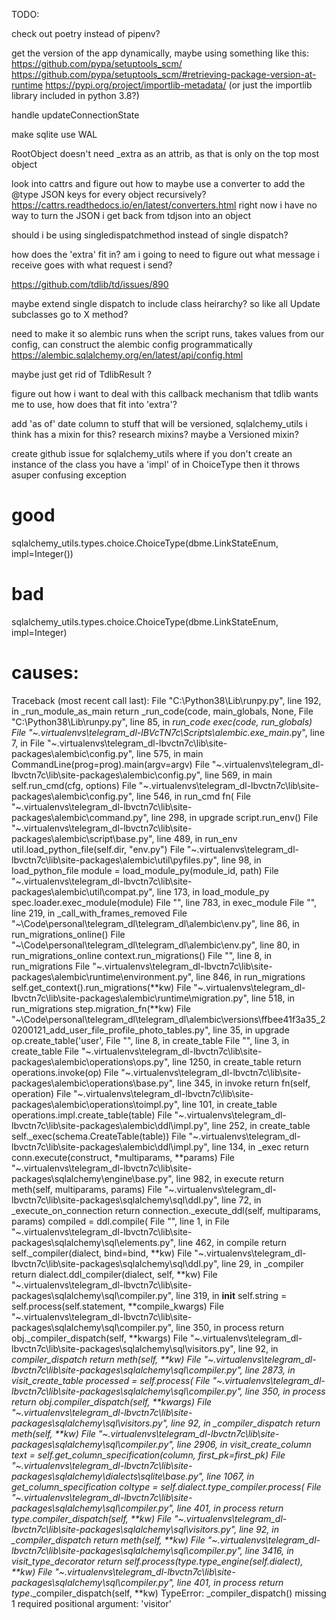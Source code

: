 

TODO:

check out poetry instead of pipenv?

get the version of the app dynamically, maybe using something like this:
https://github.com/pypa/setuptools_scm/
https://github.com/pypa/setuptools_scm/#retrieving-package-version-at-runtime
https://pypi.org/project/importlib-metadata/ (or just the importlib library included in python 3.8?)

handle updateConnectionState

make sqlite use WAL

RootObject doesn't need _extra as an attrib, as that is only on the top most object

look into cattrs and figure out how to maybe use a converter to add the @type JSON keys for every object recursively? https://cattrs.readthedocs.io/en/latest/converters.html right now i have no way to turn the JSON i get back from tdjson into an object



should i be using singledispatchmethod instead of single dispatch?


how does the 'extra' fit in? am i going to need to figure out what message i receive goes with what request i send?


https://github.com/tdlib/td/issues/890


maybe extend single dispatch to include class heirarchy? so like all Update subclasses go to X method?



need to make it so alembic runs when the script runs, takes values from our config, can construct the alembic config programmatically
    https://alembic.sqlalchemy.org/en/latest/api/config.html



maybe just get rid of TdlibResult ?


figure out how i want to deal with this callback mechanism that tdlib wants me to use, how does that fit into 'extra'?

add 'as of' date column to stuff that will be versioned, sqlalchemy_utils i think has a mixin for this? research mixins? maybe a Versioned mixin?



create github issue for sqlalchemy_utils where if you don't create an instance of the class you have a 'impl' of in ChoiceType
then it throws asuper confusing exception

# good
sqlalchemy_utils.types.choice.ChoiceType(dbme.LinkStateEnum, impl=Integer())

# bad
sqlalchemy_utils.types.choice.ChoiceType(dbme.LinkStateEnum, impl=Integer)

# causes:
Traceback (most recent call last):
  File "C:\Python38\Lib\runpy.py", line 192, in _run_module_as_main
    return _run_code(code, main_globals, None,
  File "C:\Python38\Lib\runpy.py", line 85, in _run_code
    exec(code, run_globals)
  File "~\.virtualenvs\telegram_dl-lBVcTN7c\Scripts\alembic.exe\__main__.py", line 7, in <module>
  File "~\.virtualenvs\telegram_dl-lbvctn7c\lib\site-packages\alembic\config.py", line 575, in main
    CommandLine(prog=prog).main(argv=argv)
  File "~\.virtualenvs\telegram_dl-lbvctn7c\lib\site-packages\alembic\config.py", line 569, in main
    self.run_cmd(cfg, options)
  File "~\.virtualenvs\telegram_dl-lbvctn7c\lib\site-packages\alembic\config.py", line 546, in run_cmd
    fn(
  File "~\.virtualenvs\telegram_dl-lbvctn7c\lib\site-packages\alembic\command.py", line 298, in upgrade
    script.run_env()
  File "~\.virtualenvs\telegram_dl-lbvctn7c\lib\site-packages\alembic\script\base.py", line 489, in run_env
    util.load_python_file(self.dir, "env.py")
  File "~\.virtualenvs\telegram_dl-lbvctn7c\lib\site-packages\alembic\util\pyfiles.py", line 98, in load_python_file
    module = load_module_py(module_id, path)
  File "~\.virtualenvs\telegram_dl-lbvctn7c\lib\site-packages\alembic\util\compat.py", line 173, in load_module_py
    spec.loader.exec_module(module)
  File "<frozen importlib._bootstrap_external>", line 783, in exec_module
  File "<frozen importlib._bootstrap>", line 219, in _call_with_frames_removed
  File "~\Code\personal\telegram_dl\telegram_dl\alembic\env.py", line 86, in <module>
    run_migrations_online()
  File "~\Code\personal\telegram_dl\telegram_dl\alembic\env.py", line 80, in run_migrations_online
    context.run_migrations()
  File "<string>", line 8, in run_migrations
  File "~\.virtualenvs\telegram_dl-lbvctn7c\lib\site-packages\alembic\runtime\environment.py", line 846, in run_migrations
    self.get_context().run_migrations(**kw)
  File "~\.virtualenvs\telegram_dl-lbvctn7c\lib\site-packages\alembic\runtime\migration.py", line 518, in run_migrations
    step.migration_fn(**kw)
  File "~\Code\personal\telegram_dl\telegram_dl\alembic\versions\ffbee41f3a35_20200121_add_user_file_profile_photo_tables.py", line 35, in upgrade
    op.create_table('user',
  File "<string>", line 8, in create_table
  File "<string>", line 3, in create_table
  File "~\.virtualenvs\telegram_dl-lbvctn7c\lib\site-packages\alembic\operations\ops.py", line 1250, in create_table
    return operations.invoke(op)
  File "~\.virtualenvs\telegram_dl-lbvctn7c\lib\site-packages\alembic\operations\base.py", line 345, in invoke
    return fn(self, operation)
  File "~\.virtualenvs\telegram_dl-lbvctn7c\lib\site-packages\alembic\operations\toimpl.py", line 101, in create_table
    operations.impl.create_table(table)
  File "~\.virtualenvs\telegram_dl-lbvctn7c\lib\site-packages\alembic\ddl\impl.py", line 252, in create_table
    self._exec(schema.CreateTable(table))
  File "~\.virtualenvs\telegram_dl-lbvctn7c\lib\site-packages\alembic\ddl\impl.py", line 134, in _exec
    return conn.execute(construct, *multiparams, **params)
  File "~\.virtualenvs\telegram_dl-lbvctn7c\lib\site-packages\sqlalchemy\engine\base.py", line 982, in execute
    return meth(self, multiparams, params)
  File "~\.virtualenvs\telegram_dl-lbvctn7c\lib\site-packages\sqlalchemy\sql\ddl.py", line 72, in _execute_on_connection
    return connection._execute_ddl(self, multiparams, params)
    compiled = ddl.compile(
  File "<string>", line 1, in <lambda>
  File "~\.virtualenvs\telegram_dl-lbvctn7c\lib\site-packages\sqlalchemy\sql\elements.py", line 462, in compile
    return self._compiler(dialect, bind=bind, **kw)
  File "~\.virtualenvs\telegram_dl-lbvctn7c\lib\site-packages\sqlalchemy\sql\ddl.py", line 29, in _compiler
    return dialect.ddl_compiler(dialect, self, **kw)
  File "~\.virtualenvs\telegram_dl-lbvctn7c\lib\site-packages\sqlalchemy\sql\compiler.py", line 319, in __init__
    self.string = self.process(self.statement, **compile_kwargs)
  File "~\.virtualenvs\telegram_dl-lbvctn7c\lib\site-packages\sqlalchemy\sql\compiler.py", line 350, in process
    return obj._compiler_dispatch(self, **kwargs)
  File "~\.virtualenvs\telegram_dl-lbvctn7c\lib\site-packages\sqlalchemy\sql\visitors.py", line 92, in _compiler_dispatch
    return meth(self, **kw)
  File "~\.virtualenvs\telegram_dl-lbvctn7c\lib\site-packages\sqlalchemy\sql\compiler.py", line 2873, in visit_create_table
    processed = self.process(
  File "~\.virtualenvs\telegram_dl-lbvctn7c\lib\site-packages\sqlalchemy\sql\compiler.py", line 350, in process
    return obj._compiler_dispatch(self, **kwargs)
  File "~\.virtualenvs\telegram_dl-lbvctn7c\lib\site-packages\sqlalchemy\sql\visitors.py", line 92, in _compiler_dispatch
    return meth(self, **kw)
  File "~\.virtualenvs\telegram_dl-lbvctn7c\lib\site-packages\sqlalchemy\sql\compiler.py", line 2906, in visit_create_column
    text = self.get_column_specification(column, first_pk=first_pk)
  File "~\.virtualenvs\telegram_dl-lbvctn7c\lib\site-packages\sqlalchemy\dialects\sqlite\base.py", line 1067, in get_column_specification
    coltype = self.dialect.type_compiler.process(
  File "~\.virtualenvs\telegram_dl-lbvctn7c\lib\site-packages\sqlalchemy\sql\compiler.py", line 401, in process
    return type_._compiler_dispatch(self, **kw)
  File "~\.virtualenvs\telegram_dl-lbvctn7c\lib\site-packages\sqlalchemy\sql\visitors.py", line 92, in _compiler_dispatch
    return meth(self, **kw)
  File "~\.virtualenvs\telegram_dl-lbvctn7c\lib\site-packages\sqlalchemy\sql\compiler.py", line 3416, in visit_type_decorator
    return self.process(type_.type_engine(self.dialect), **kw)
  File "~\.virtualenvs\telegram_dl-lbvctn7c\lib\site-packages\sqlalchemy\sql\compiler.py", line 401, in process
    return type_._compiler_dispatch(self, **kw)
TypeError: _compiler_dispatch() missing 1 required positional argument: 'visitor'